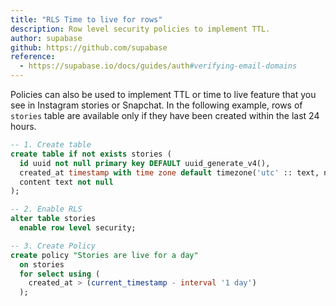 ```yaml
---
title: "RLS Time to live for rows"
description: Row level security policies to implement TTL.
author: supabase
github: https://github.com/supabase
reference:
  - https://supabase.io/docs/guides/auth#verifying-email-domains
---
```


Policies can also be used to implement TTL or time to live feature that you see in Instagram stories or Snapchat. In the following example, rows of `stories` table are available only if they have been created within the last 24 hours.

```sql
-- 1. Create table
create table if not exists stories (
  id uuid not null primary key DEFAULT uuid_generate_v4(),
  created_at timestamp with time zone default timezone('utc' :: text, now()) not null,
  content text not null
);

-- 2. Enable RLS
alter table stories
  enable row level security;

-- 3. Create Policy
create policy "Stories are live for a day"
  on stories
  for select using (
    created_at > (current_timestamp - interval '1 day')
  );
```

